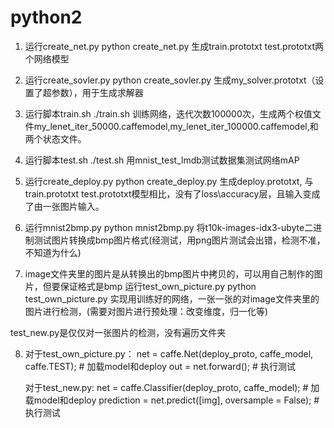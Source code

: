 # python2

1. 运行create_net.py
python create_net.py
生成train.prototxt test.prototxt两个网络模型

2. 运行create_sovler.py
python create_sovler.py
生成my_solver.prototxt（设置了超参数），用于生成求解器 

3. 运行脚本train.sh
./train.sh
训练网络，迭代次数100000次，生成两个权值文件my_lenet_iter_50000.caffemodel,my_lenet_iter_100000.caffemodel,和两个状态文件。

4. 运行脚本test.sh
./test.sh
用mnist_test_lmdb测试数据集测试网络mAP

5. 运行create_deploy.py
python create_deploy.py
生成deploy.prototxt, 与train.prototxt test.prototxt模型相比，没有了loss\accuracy层，且输入变成了由一张图片输入。

6. 运行mnist2bmp.py
python mnist2bmp.py
将t10k-images-idx3-ubyte二进制测试图片转换成bmp图片格式(经测试，用png图片测试会出错，检测不准，不知道为什么)

7. image文件夹里的图片是从转换出的bmp图片中拷贝的，可以用自己制作的图片，但要保证格式是bmp
运行test_own_picture.py
python test_own_picture.py
实现用训练好的网络，一张一张的对image文件夹里的图片进行检测，(需要对图片进行预处理：改变维度，归一化等)

test_new.py是仅仅对一张图片的检测，没有遍历文件夹

8. 对于test_own_picture.py：
net = caffe.Net(deploy_proto, caffe_model, caffe.TEST);    # 加载model和deploy
out = net.forward();     # 执行测试

   对于test_new.py:
net = caffe.Classifier(deploy_proto, caffe_model);   # 加载model和deploy
prediction = net.predict([img], oversample = False); # 执行测试
